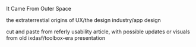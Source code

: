 It Came From Outer Space

the extraterrestial origins of UX/the design industry/app design

cut and paste from referly usability article, with possible updates or visuals from old ixdasf/toolbox-era presentation